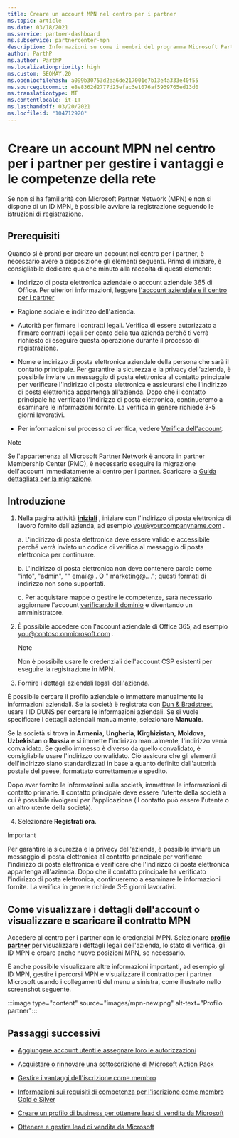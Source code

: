 ```yaml
---
title: Creare un account MPN nel centro per i partner
ms.topic: article
ms.date: 03/18/2021
ms.service: partner-dashboard
ms.subservice: partnercenter-mpn
description: Informazioni su come i membri del programma Microsoft Partner Network possono creare un account per il Centro per i partner al fine di gestire le competenze e i vantaggi offerti dalla rete.
author: ParthP
ms.author: ParthP
ms.localizationpriority: high
ms.custom: SEOMAY.20
ms.openlocfilehash: a099b30753d2ea6de217001e7b13e4a333e40f55
ms.sourcegitcommit: e8e8362d2777d25efac3e1076af5939765ed13d0
ms.translationtype: MT
ms.contentlocale: it-IT
ms.lasthandoff: 03/20/2021
ms.locfileid: "104712920"
---
```

# <a name="create-an-mpn-account-in-partner-center-to-manage-network-benefits-and-competencies"></a>Creare un account MPN nel centro per i partner per gestire i vantaggi e le competenze della rete


Se non si ha familiarità con Microsoft Partner Network (MPN) e non si dispone di un ID MPN, è possibile avviare la registrazione seguendo le [istruzioni di registrazione](https://partner.microsoft.com/dashboard/account/v3/enrollment/introduction/partnership).

## <a name="prerequisites"></a>Prerequisiti 

Quando si è pronti per creare un account nel centro per i partner, è necessario avere a disposizione gli elementi seguenti.  Prima di iniziare, è consigliabile dedicare qualche minuto alla raccolta di questi elementi:

- Indirizzo di posta elettronica aziendale o account aziendale 365 di Office. Per ulteriori informazioni, leggere [l'account aziendale e il centro per i partner](azure-active-directory-tenants-and-partner-center.md) 
 
- Ragione sociale e indirizzo dell'azienda.

- Autorità per firmare i contratti legali. Verifica di essere autorizzato a firmare contratti legali per conto della tua azienda perché ti verrà richiesto di eseguire questa operazione durante il processo di registrazione.

- Nome e indirizzo di posta elettronica aziendale della persona che sarà il contatto principale. Per garantire la sicurezza e la privacy dell'azienda, è possibile inviare un messaggio di posta elettronica al contatto principale per verificare l'indirizzo di posta elettronica e assicurarsi che l'indirizzo di posta elettronica appartenga all'azienda. Dopo che il contatto principale ha verificato l'indirizzo di posta elettronica, continueremo a esaminare le informazioni fornite. La verifica in genere richiede 3-5 giorni lavorativi. 

- Per informazioni sul processo di verifica, vedere [Verifica dell'account](verification-responses.md).

>[!NOTE]
>Se l'appartenenza al Microsoft Partner Network è ancora in partner Membership Center (PMC), è necessario eseguire la migrazione dell'account immediatamente al centro per i partner. Scaricare la [Guida dettagliata per la migrazione](https://assetsprod.microsoft.com/mpn/migrate-pmc-pc-mpa-guide.pptx).

## <a name="get-started"></a>Introduzione

1. Nella pagina attività [**iniziali**](https://partner.microsoft.com/dashboard/account/v3/enrollment/introduction/partnership) , iniziare con l'indirizzo di posta elettronica di lavoro fornito dall'azienda, ad esempio you@yourcompanyname.com .

 
    a.  L'indirizzo di posta elettronica deve essere valido e accessibile perché verrà inviato un codice di verifica al messaggio di posta elettronica per continuare.

    b.  L'indirizzo di posta elettronica non deve contenere parole come "info", "admin", "" email@ . O " marketing@.. ."; questi formati di indirizzo non sono supportati.

    c.  Per acquistare mappe o gestire le competenze, sarà necessario aggiornare l'account [verificando il dominio](become-global-admin.md) e diventando un amministratore. 

2. È possibile accedere con l'account aziendale di Office 365, ad esempio you@contoso.onmicrosoft.com .

   >[!NOTE]
   > Non è possibile usare le credenziali dell'account CSP esistenti per eseguire la registrazione in MPN.

3. Fornire i dettagli aziendali legali dell'azienda.

È possibile cercare il profilo aziendale o immettere manualmente le informazioni aziendali. Se la società è registrata con [Dun & Bradstreet](https://partner.microsoft.com/marketing/usisvshowcase/dunandbrad), usare l'ID DUNS per cercare le informazioni aziendali. Se si vuole specificare i dettagli aziendali manualmente, selezionare **Manuale**.

Se la società si trova in **Armenia**, **Ungheria**, **Kirghizistan**, **Moldova**, **Uzbekistan** o **Russia** e si immette l'indirizzo manualmente, l'indirizzo verrà convalidato. Se quello immesso è diverso da quello convalidato, è consigliabile usare l'indirizzo convalidato. Ciò assicura che gli elementi dell'indirizzo siano standardizzati in base a quanto definito dall'autorità postale del paese, formattato correttamente e spedito.  

Dopo aver fornito le informazioni sulla società, immettere le informazioni di contatto primarie. Il contatto principale deve essere l'utente della società a cui è possibile rivolgersi per l'applicazione (il contatto può essere l'utente o un altro utente della società).

4. Selezionare **Registrati ora**.

>[!IMPORTANT]
>Per garantire la sicurezza e la privacy dell'azienda, è possibile inviare un messaggio di posta elettronica al contatto principale per verificare l'indirizzo di posta elettronica e verificare che l'indirizzo di posta elettronica appartenga all'azienda. Dopo che il contatto principale ha verificato l'indirizzo di posta elettronica, continueremo a esaminare le informazioni fornite. La verifica in genere richiede 3-5 giorni lavorativi. 

## <a name="how-to-view-account-details-or-view-and-download-the-mpn-agreement"></a>Come visualizzare i dettagli dell'account o visualizzare e scaricare il contratto MPN

Accedere al centro per i partner con le credenziali MPN. Selezionare [**profilo partner**](https://partner.microsoft.com/pcv/accountsettings/connectedpartnerprofile) per visualizzare i dettagli legali dell'azienda, lo stato di verifica, gli ID MPN e creare anche nuove posizioni MPN, se necessario. 

È anche possibile visualizzare altre informazioni importanti, ad esempio gli ID MPN, gestire i percorsi MPN e visualizzare il contratto per i partner Microsoft usando i collegamenti del menu a sinistra, come illustrato nello screenshot seguente.

:::image type="content" source="images/mpn-new.png" alt-text="Profilo partner":::


## <a name="next-steps"></a>Passaggi successivi

-  [Aggiungere account utenti e assegnare loro le autorizzazioni](create-user-accounts-and-set-permissions.md)

-  [Acquistare o rinnovare una sottoscrizione di Microsoft Action Pack](mpn-get-action-pack.md)

-  [Gestire i vantaggi dell'iscrizione come membro](manage-your-partner-network-benefits.md)

-  [Informazioni sui requisiti di competenza per l'iscrizione come membro Gold e Silver](https://partner.microsoft.com/membership/competencies)

-  [Creare un profilo di business per ottenere lead di vendita da Microsoft](create-a-marketing-profile.md)

-  [Ottenere e gestire lead di vendita da Microsoft](manage-leads.md)
